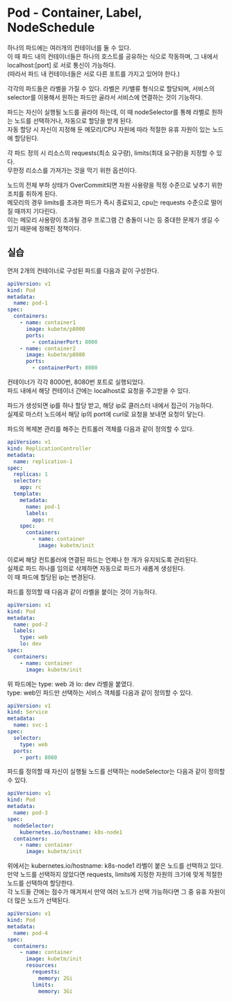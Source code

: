 # Pod - Container, Label, NodeSchedule

하나의 파드에는 여러개의 컨테이너를 둘 수 있다.  
이 때 파드 내의 컨테이너들은 하나의 호스트를 공유하는 식으로 작동하며, 그 내에서 localhost:[port] 로 서로 통신이 가능하다.  
(따라서 파드 내 컨테이너들은 서로 다른 포트를 가지고 있어야 한다.)

각각의 파드들은 라벨을 가질 수 있다.
라벨은 키/밸류 형식으로 할당되며, 서비스의 selector를 이용해서 원하는 파드만 골라서 서비스에 연결하는 것이 기능하다.

파드는 자신이 실행될 노드를 골라야 하는데, 이 때 nodeSelector를 통해 라벨로 원하는 노드를 선택하거나, 자동으로 할당을 받게 된다.  
자동 할당 시 자신이 지정해 둔 메모리/CPU 자원에 따라 적절한 유휴 자원이 있는 노드에 할당된다.

각 파드 정의 시 리소스의 requests(최소 요구량), limits(최대 요구량)을 지정할 수 있다.  
무한정 리소스를 가져가는 것을 막기 위한 옵션이다.

노드의 전체 부하 상태가 OverCommit되면 자원 사용량을 적정 수준으로 낮추기 위한 조치를 취하게 된다.  
메모리의 경우 limits를 초과한 파드가 즉시 종료되고, cpu는 requests 수준으로 떨어질 때까지 기다린다.  
이는 메모리 사용량이 초과될 경우 프로그램 간 충돌이 나는 등 중대한 문제가 생길 수 있기 때문에 정해진 정책이다.

## 실습

먼저 2개의 컨테이너로 구성된 파드를 다음과 같이 구성한다.

```yaml
apiVersion: v1
kind: Pod
metadata:
  name: pod-1
spec:
  containers:
    - name: container1
      image: kubetm/p8000
      ports:
        - containerPort: 8000
    - name: container2
      image: kubetm/p8080
      ports:
        - containerPort: 8080
```

컨테이너가 각각 8000번, 8080번 포트로 실행되었다.  
파드 내에서 해당 컨테이너 간에는 localhost로 요청을 주고받을 수 있다.

파드가 생성되면 ip를 하나 할당 받고, 해당 ip로 클러스터 내에서 접근이 가능하다.  
실제로 마스터 노드에서 해당 ip의 port에 curl로 요청을 보내면 요청이 닿는다.

파드의 복제본 관리를 해주는 컨트롤러 객체를 다음과 같이 정의할 수 있다.

```yaml
apiVersion: v1
kind: ReplicationController
metadata:
  name: replication-1
spec:
  replicas: 1
  selector:
    app: rc
  template:
    metadata:
      name: pod-1
      labels:
        app: rc
    spec:
      containers:
        - name: container
          image: kubetm/init
```

이로써 해당 컨트롤러에 연결된 파드는 언제나 한 개가 유지되도록 관리된다.  
실제로 파드 하나를 임의로 삭제하면 자동으로 파드가 새롭게 생성된다.  
이 때 파드에 할당된 ip는 변경된다.

파드를 정의할 때 다음과 같이 라벨을 붙이는 것이 가능하다.

```yaml
apiVersion: v1
kind: Pod
metadata:
  name: pod-2
  labels:
    type: web
    lo: dev
spec:
  containers:
    - name: container
      image: kubetm/init
```

위 파드에는 type: web 과 lo: dev 라벨을 붙였다.  
type: web인 파드만 선택하는 서비스 객체를 다음과 같이 정의할 수 있다.

```yaml
apiVersion: v1
kind: Service
metadata:
  name: svc-1
spec:
  selector:
    type: web
  ports:
    - port: 8080
```

파드를 정의할 때 자신이 실행될 노드를 선택하는 nodeSelector는 다음과 같이 정의할 수 있다.

```yaml
apiVersion: v1
kind: Pod
metadata:
  name: pod-3
spec:
  nodeSelector:
    kubernetes.io/hostname: k8s-node1
  containers:
    - name: container
      image: kubetm/init
```

위에서는 kubernetes.io/hostname: k8s-node1 라벨이 붙은 노드를 선택하고 있다.  
만약 노드를 선택하지 않았다면 requests, limits에 지정한 자원의 크기에 맞게 적절한 노드를 선택하여 할당한다.  
각 노드들 간에는 점수가 매겨져서 만약 여러 노드가 선택 가능하다면 그 중 유휴 자원이 더 많은 노드가 선택된다.

```yaml
apiVersion: v1
kind: Pod
metadata:
  name: pod-4
spec:
  containers:
    - name: container
      image: kubetm/init
      resources:
        requests:
          memory: 2Gi
        limits:
          memory: 3Gi
```
